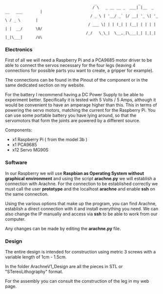 
                                             _                   _                
                                            / \   _ __ __ _  ___| |__  _ __   ___        | 
                                           / _ \ | '__/ _` |/ __| '_ \| '_ \ / _ \       |
                                          / ___ \| | | (_| | (__| | | | | | |  __/      \0/
                                         /_/   \_\_|  \__,_|\___|_| |_|_| |_|\___|      /o\

### Electronics 

First of all we will need a Raspberry Pi and a PCA9685 motor driver to be able to connect the servos necessary for the four legs (leaving 4 connections for possible parts you want to create, a gripper for example).

The connections can be found in the Pinout of the component or in the same dedicated section on my website.

For the battery I recommend having a DC Power Supply to be able to experiment better. Specifically it is tested with 5 Volts / 5 Amps, although it would be convenient to have an amperage higher than this. This in terms of powering the servo motors, matching the current for the Raspberry Pi. You can use some portable battery you have lying around, so that the servomotors that form the joints are powered by a different source.

Components:

+ x1 Raspberry Pi ( from the model 3b )
+ x1 PCA9685
+ x12 Servo MG90S

### Software

In our Raspberry we will use **Raspbian as Operating System without graphical environment** and using the script **arachne.py** we will establish a connection with Arachne. For the connection to be established correctly we must call the user **prototype** and the localhost **arachne** and enable **ssh** on the same connection.

Using the various options that make up the program, you can find Arachne, establish a direct connection with it and install everything you need. We can also change the IP manually and access via **ssh** to be able to work from our computer.

Any changes can be made by editing the **arachne.py** file.

### Design

The entire design is intended for construction using metric 3 screws with a variable length of 1cm - 1.5cm.

In the folder ArachneV1_Design are all the pieces in STL or "STereoLithography" format. 

For the assembly you can consult the construction of the leg in my web page.

